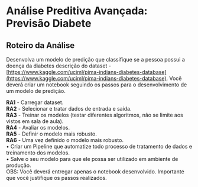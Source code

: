 # Análise Preditiva Avançada: Previsão Diabete

## Roteiro da Análise

Desenvolva um modelo de predição que classifique se a pessoa possui a doença da diabetes
descrição do dataset - [https://www.kaggle.com/uciml/pima-indians-diabetes-database](https://www.kaggle.com/uciml/pima-indians-diabetes-database). 
Você deverá criar um notebook seguindo os passos para o desenvolvimento de um modelo de predição.  

**RA1** - Carregar dataset.  
**RA2** - Selecionar e tratar dados de entrada e saída.  
**RA3** - Treinar os modelos (testar diferentes algoritmos, não se limite aos vistos em sala de aula).  
**RA4** - Avaliar os modelos.  
**RA5** - Definir o modelo mais robusto.  
**RA6** - Uma vez definido o modelo mais robusto.  
    •	Criar um Pipeline que automatize todo processo de tratamento de dados e treinamento dos modelos.  
    •	Salve o seu modelo para que ele possa ser utilizado em ambiente de produção.  
OBS: Você deverá entregar apenas o notebook desenvolvido. Importante que você justifique os passos realizados.  
